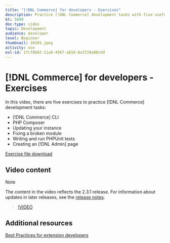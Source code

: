 ```yaml
---
title: "[!DNL Commerce] for developers - Exercises"
description: Practice [!DNL Commerce] development tasks with five useful exercises.
kt: 5699
doc-type: video
topic: Development
audience: developer
level: Beginner
thumbnail: 36201.jpeg
activity: use
exl-id: 1fcf8b82-11a0-4567-a616-8a3728a88cb9
---
```

# [!DNL Commerce] for developers - Exercises

In this video, there are five exercises to practice [!DNL Commerce] development tasks:

- [!DNL Commerce] CLI
- PHP Composer
- Updating your instance
- Fixing a broken module
- Writing and run PHPUnit tests
- Creating an [!DNL Admin] page

[Exercise file download](./assets/FreeIntro2.3.1.zip)

## Video content

>[!NOTE]
>
>The content in the video reflects the 2.3.1 release. For information about updates in later releases, see the [release notes](https://experienceleague.adobe.com/docs/commerce-operations/release/notes/overview.html).

>[!VIDEO](https://video.tv.adobe.com/v/36201?quality=12&learn=on)

## Additional resources

[Best Practices for extension developers](https://developer.adobe.com/commerce/php/best-practices/)
